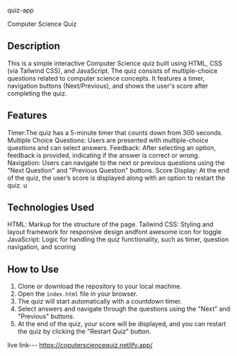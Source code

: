  quiz-app

Computer Science Quiz

## Description

This is a simple interactive Computer Science quiz built using HTML, CSS (via Tailwind CSS), and JavaScript. The quiz consists of multiple-choice questions related to computer science concepts. It features a timer, navigation buttons (Next/Previous), and shows the user's score after completing the quiz.

## Features

 Timer:The quiz has a 5-minute timer that counts down from 300 seconds.
 Multiple Choice Questions: Users are presented with multiple-choice questions and can select answers.
 Feedback: After selecting an option, feedback is provided, indicating if the answer is correct or wrong.
  Navigation: Users can navigate to the next or previous questions using the "Next Question" and "Previous Question" buttons.
Score Display: At the end of the quiz, the user’s score is displayed along with an option to restart the quiz.
u

## Technologies Used
  HTML: Markup for the structure of the page.
  Tailwind CSS: Styling and layout framework for responsive design andfont awesome icon for toggle
  JavaScript: Logic for handling the quiz functionality, such as timer, question navigation, and scoring

## How to Use

1. Clone or download the repository to your local machine.
2. Open the `index.html` file in your browser.
3. The quiz will start automatically with a countdown timer.
4. Select answers and navigate through the questions using the "Next" and "Previous" buttons.
5. At the end of the quiz, your score will be displayed, and you can restart the quiz by clicking the "Restart Quiz" button.

live link---  https://coputersciencequiz.netlify.app/
